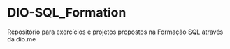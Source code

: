 # DIO-SQL_Formation
Repositório para exercícios e projetos propostos na Formação SQL através da dio.me
